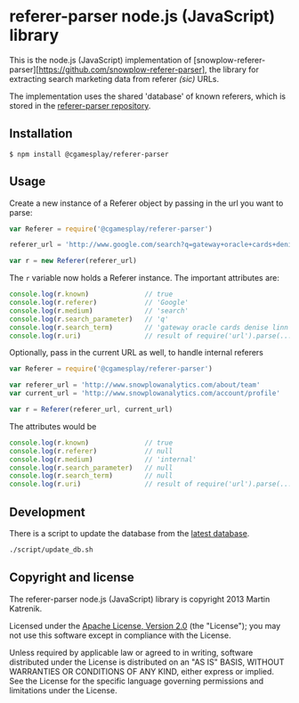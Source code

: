 # referer-parser node.js (JavaScript) library

This is the node.js (JavaScript) implementation of [snowplow-referer-parser][https://github.com/snowplow-referer-parser], the library for extracting search marketing data from referer _(sic)_ URLs.

The implementation uses the shared 'database' of known referers, which is stored in the [referer-parser repository](https://github.com/snowplow-referer-parser/referer-parser).

## Installation

    $ npm install @cgamesplay/referer-parser

## Usage

Create a new instance of a Referer object by passing in the url you want to parse:

```js
var Referer = require('@cgamesplay/referer-parser')

referer_url = 'http://www.google.com/search?q=gateway+oracle+cards+denise+linn&hl=en&client=safari'

var r = new Referer(referer_url)
```

The `r` variable now holds a Referer instance.  The important attributes are:

```js
console.log(r.known)              // true
console.log(r.referer)            // 'Google'
console.log(r.medium)             // 'search'
console.log(r.search_parameter)   // 'q'
console.log(r.search_term)        // 'gateway oracle cards denise linn'
console.log(r.uri)                // result of require('url').parse(...)
```

Optionally, pass in the current URL as well, to handle internal referers

```js
var Referer = require('@cgamesplay/referer-parser')

var referer_url = 'http://www.snowplowanalytics.com/about/team'
var current_url = 'http://www.snowplowanalytics.com/account/profile'

var r = Referer(referer_url, current_url)
```

The attributes would be

```js
console.log(r.known)              // true
console.log(r.referer)            // null
console.log(r.medium)             // 'internal'
console.log(r.search_parameter)   // null
console.log(r.search_term)        // null
console.log(r.uri)                // result of require('url').parse(...)
```

## Development

There is a script to update the database from the [latest database](https://github.com/snowplow-referer-parser/referer-parser).

```bash
./script/update_db.sh
```

## Copyright and license

The referer-parser node.js (JavaScript) library is copyright 2013 Martin Katrenik.

Licensed under the [Apache License, Version 2.0][license] (the "License");
you may not use this software except in compliance with the License.

Unless required by applicable law or agreed to in writing, software
distributed under the License is distributed on an "AS IS" BASIS,
WITHOUT WARRANTIES OR CONDITIONS OF ANY KIND, either express or implied.
See the License for the specific language governing permissions and
limitations under the License.

[license]: http://www.apache.org/licenses/LICENSE-2.0

